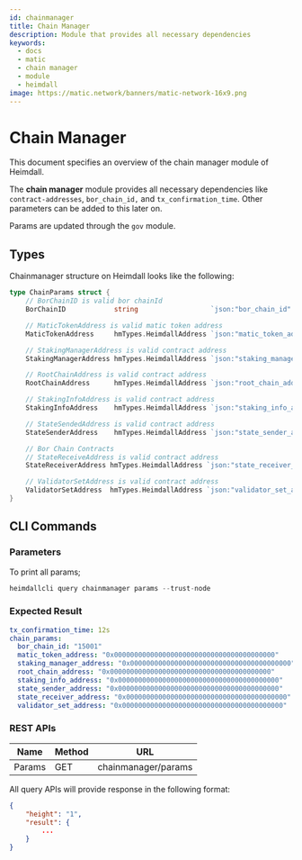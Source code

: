 ```yaml
---
id: chainmanager
title: Chain Manager
description: Module that provides all necessary dependencies
keywords:
  - docs
  - matic
  - chain manager
  - module
  - heimdall
image: https://matic.network/banners/matic-network-16x9.png 
---
```


# **Chain Manager**

This document specifies an overview of the chain manager module of Heimdall.

The **chain manager** module provides all necessary dependencies like `contract-addresses`, `bor_chain_id,` and `tx_confirmation_time`. Other parameters can be added to this later on.

Params are updated through the `gov` module.

## **Types**

Chainmanager structure on Heimdall looks like the following:

```go
type ChainParams struct {
	// BorChainID is valid bor chainId
	BorChainID            string                  `json:"bor_chain_id" yaml:"bor_chain_id"`

	// MaticTokenAddress is valid matic token address
	MaticTokenAddress     hmTypes.HeimdallAddress `json:"matic_token_address" yaml:"matic_token_address"`

	// StakingManagerAddress is valid contract address
	StakingManagerAddress hmTypes.HeimdallAddress `json:"staking_manager_address" yaml:"staking_manager_address"`

	// RootChainAddress is valid contract address
	RootChainAddress      hmTypes.HeimdallAddress `json:"root_chain_address" yaml:"root_chain_address"`

	// StakingInfoAddress is valid contract address
	StakingInfoAddress    hmTypes.HeimdallAddress `json:"staking_info_address" yaml:"staking_info_address"`

	// StateSendedAddress is valid contract address
	StateSenderAddress    hmTypes.HeimdallAddress `json:"state_sender_address" yaml:"state_sender_address"`

	// Bor Chain Contracts
	// StateReceiveAddress is valid contract address
	StateReceiverAddress hmTypes.HeimdallAddress `json:"state_receiver_address" yaml:"state_receiver_address"`

	// ValidatorSetAddress is valid contract address
	ValidatorSetAddress  hmTypes.HeimdallAddress `json:"validator_set_address" yaml:"validator_set_address"`
}
```

## **CLI Commands**

### **Parameters**

To print all params;

```go
heimdallcli query chainmanager params --trust-node
```

### **Expected Result**

```yaml
tx_confirmation_time: 12s
chain_params:
  bor_chain_id: "15001"
  matic_token_address: "0x0000000000000000000000000000000000000000"
  staking_manager_address: "0x0000000000000000000000000000000000000000"
  root_chain_address: "0x0000000000000000000000000000000000000000"
  staking_info_address: "0x0000000000000000000000000000000000000000"
  state_sender_address: "0x0000000000000000000000000000000000000000"
  state_receiver_address: "0x0000000000000000000000000000000000000000"
  validator_set_address: "0x0000000000000000000000000000000000000000"
```

### **REST APIs**

|Name                  |Method|URL               |
|----------------------|------|------------------|
|Params                |GET   |chainmanager/params|

All query APIs will provide response in the following format:

```json
{
	"height": "1",
	"result": {
		...	  
	}
}
```